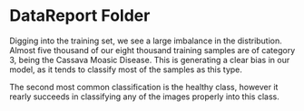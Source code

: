 # DataReport Folder

Digging into the training set, we see a large imbalance in the distribution.  Almost five thousand of our eight thousand training samples are of category 3, being the Cassava Moasic Disease.  This is generating a clear bias in our model, as it tends to classify most of the samples as this type.

The second most common classification is the healthy class, however it rearly succeeds in classifying any of the images properly into this class.
